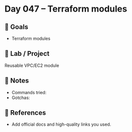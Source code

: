 # Day 047 – Terraform modules

## 🎯 Goals
- Terraform modules

## 🔧 Lab / Project
Reusable VPC/EC2 module

## 📝 Notes
- Commands tried:
- Gotchas:

## 🔎 References
- Add official docs and high-quality links you used.
